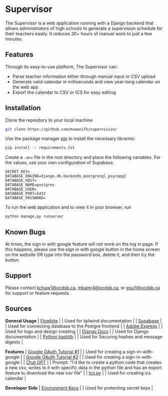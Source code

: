 # Supervisor
The Supervisor is a web application running with a Django backend that allows administrators of high schools to generate a supervision schedule for their teachers easily. It reduces 30+ hours of manual work to just a few minutes. 

## Features
Through its easy-to-use platform, The Supervisor can:
* Parse teacher information either through manual input or CSV upload
* Generate valid calendar in milliseconds and view year-long calendar on the web app
* Export the calendar to CSV or ICS for easy editing

## Installation
Clone the repository to your local machine
```bash
git clone https://github.com/muwasifk/supervision/
```
Use the package manager [pip](https://pip.pypa.io/en/stable/) to install the necessary libraries:
```bash
pip install -r requirements.txt
```
Create a `.env` file in the root directory and place the following variables. For the values, use your own configuration of Supabase. 
```
SECRET_KEY=
DATABASE_ENGINE=django.db.backends.postgresql_psycopg2
DATABASE_HOST=
DATABASE_NAME=postgres
DATABASE_USER=
DATABASE_PORT=5432
DATABASE_PASSWORD=
```
To run the web application and to view it in your browser, run 
```bash
python manage.py runserver
```

## Known Bugs
At times, the sign in with google feature will not work on the log in page. If this happens, please use the sign in with google button in the home screen on the website OR type into the password box, delete it, and then try the button.

## Support
Please contact kchaw1@ocdsb.ca, mkamr4@ocdsb.ca, or esui1@ocdsb.ca for support or feature requests.
## Sources

**General Usage**
| [Flowbite](https://flowbite.com/docs/getting-started/introduction/) | | Used for tailwind documentation |
| [Supabase](https://supabase.com/docs) | | Used for connecting database to the Postgre frontend |
| [Adobe Express](https://www.adobe.com/express/create/logo) | | Used for logo and design creating |
| [Django Docs](https://docs.djangoproject.com/en/5.0/) | | Used for Django documentation |
| [Python hashlib](https://docs.python.org/3/library/hashlib.html) | | Used for Securing hashes and message digests |


**Features**
| [Google OAuth Tutorial #1](https://medium.com/@infowithkiiru/django-user-registration-with-google-67524cce5ab7) | | Used for creating a sign-in-with-google |
| [Google OAuth Tutorial #2](https://pylessons.com/django-google-oauth) | | Used for creating a sign-in-with-google |
| [Chat GPT](https://chat.openai.com/) | | Prompt: “I'd like to create a python code that creates a new csv, writes to it with specific data in the python file and has an export feature to download the new csv file” |
| [Ics.py](https://icspy.readthedocs.io/en/stable/) | | Used for creating ics calendar |

**Developer Side**
| [Environment Keys](https://alicecampkin.medium.com/how-to-set-up-environment-variables-in-django-f3c4db78c55f) | | Used for protecting secret keys |
